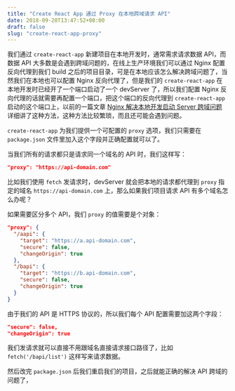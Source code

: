 ```yaml
---
title: "Create React App 通过 Proxy 在本地跨域请求 API"
date: 2018-09-20T13:47:52+08:00
draft: false
slug: "create-react-app-proxy"
---
```


我们通过 `create-react-app` 新建项目在本地开发时，通常需求请求数据 API，而数据 API 大多数是会遇到跨域问题的，在线上生产环境我们可以通过 Nginx 配置反向代理到我们 build 之后的项目目录，可是在本地应该怎么解决跨域问题了，当然我们在本地也可以配置 Nginx 反向代理了，但是我们的 `create-react-app` 在本地开发时已经开了一个端口启动了一个 devServer 了，所以我们配置 Nginx 反向代理的话就需要再配置一个端口，把这个端口的反向代理到 `create-react-app` 启动的这个端口上，以前的一篇文章 [Nginx 解决本地开发启动 Server 跨域问题](https://ijs.me/2018/08/31/react-nginx-server-cors/) 详细讲了这种方法，这种方法比较繁琐，而且还可能会遇到问题。

`create-react-app` 为我们提供一个可配置的 `proxy` 选项，我们只需要在 `package.json` 文件里加入这个字段并正确配置就可以了。

当我们所有的请求都只是请求同一个域名的 API 时，我们这样写：

```json
"proxy": "https://api-domain.com"
```

比如我们使用 `fetch` 发请求时，devServer 就会把本地的请求都代理到 `proxy` 指定的域名 `https://api-domain.com` 上，那么如果我们项目请求 API 有多个域名怎么办呢？

如果需要区分多个 API，我们 `proxy` 的值需要是个对象：

```json
"proxy": {
  "/aapi": {
    "target": "https://a.api-domain.com",
    "secure": false,
    "changeOrigin": true
  },
  "/bapi": {
    "target": "https://b.api-domain.com",
    "secure": false,
    "changeOrigin": true
  }
}
```

由于我们的 API 是 HTTPS 协议的，所以我们每个 API 配置需要加这两个字段：

```json
"secure": false,
"changeOrigin": true
```

我们发请求就可以直接不用跟域名直接请求接口路径了，比如 `fetch('/bapi/list')` 这样写来请求数据。

然后改完 `package.json` 后我们重启我们的项目，之后就能正确的解决 API 跨域的问题了，



